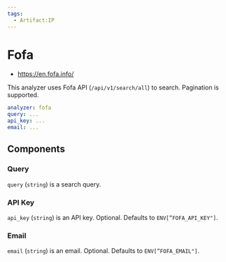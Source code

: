 ```yaml
---
tags:
  - Artifact:IP
---
```


# Fofa

- https://en.fofa.info/

This analyzer uses Fofa API (`/api/v1/search/all`) to search. Pagination is supported.

```yaml
analyzer: fofa
query: ...
api_key: ...
email: ...
```

## Components

### Query

`query` (`string`) is a search query.

### API Key

`api_key` (`string`) is an API key. Optional. Defaults to `ENV[”FOFA_API_KEY"]`.

### Email

`email` (`string`) is an email. Optional. Defaults to `ENV[”FOFA_EMAIL"]`.
